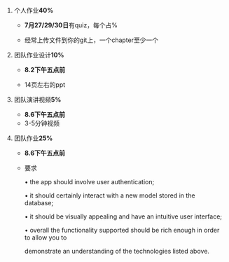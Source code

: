 1. 个人作业**40%**

   - **7月27/29/30日**有quiz，每个占%

   - 经常上传文件到你的git上，一个chapter至少一个

2. 团队作业设计**10%**

   - **8.2下午五点前**

   - 14页左右的ppt

3. 团队演讲视频**5%**

   - **8.6下午五点前**
   - 3-5分钟视频

4. 团队作业**25%**

   - **8.6下午五点前**

   - 要求

     • the app should involve user authentication; 

     • it should certainly interact with a new model stored in the database; 

     • it should be visually appealing and have an intuitive user interface; 

     • overall the functionality supported should be rich enough in order to allow you to 

     demonstrate an understanding of the technologies listed above.



